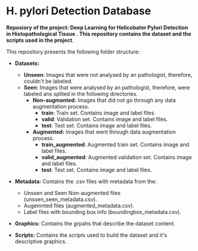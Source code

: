 # H. pylori Detection Database
**Reposiory of the project: Deep Learning for Helicobater Pylori Detection in Histopathological Tissue . This repository contains the dataset and the scripts used in the project**.


This repository presents the following folder structure:
- **Datasets:**
  - **Unseen**: Images that were not analysed by an pathologist, therefore, couldn't be labeled.
  - **Seen**: Images that were analysed by an pathologist, therefore, were labeled ans splited in the following directories.
    - **Non-augmented:** Images that did not go through any data augmentation process.
      -  **train**: Train set. Contains image and label files.
      -  **valid**: Validation set. Contains image and label files.
      -  **test**: Test set. Contains image and label files.
    - **Augmented:** Images that went through data augmentation process.
      -  **train_augmented**: Augmented train set. Contains image and label files.
      -  **valid_augmented**: Augmented validation set. Contains image and label files.
      -  **test**: Test set. Contains image and label files.

- **Metadata:** Contains the .csv files with metadata from the:
  - Unssen and Seen Non-augmented files (unssen_seen_metadata.csv).
  - Augemnted files (augmented_metadata.csv).
  - Label files with bounding box info (boundingbox_metadata.csv).

- **Graphics:** Contains the grpahs that describe the dataset content.

- **Scripts:** Contains the scripts used to build the dataset and it's descriptive graphics.
